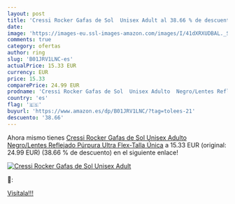 ```yaml
---
layout: post
title: 'Cressi Rocker Gafas de Sol  Unisex Adult al 38.66 % de descuento'
date: 
image: 'https://images-eu.ssl-images-amazon.com/images/I/41dXRXUDBAL._SL200_.jpg'
comments: true
category: ofertas
author: ring
slug: 'B01JRV1LNC-es'
actualPrice: 15.33 EUR
currency: EUR
price: 15.33
comparePrice: 24.99 EUR
prodname: 'Cressi Rocker Gafas de Sol  Unisex Adulto  Negro/Lentes Reflejado Púrpura  Ultra Flex-Talla Única'
country: 'es'
flag: '🇪🇸'
buyurl: 'https://www.amazon.es/dp/B01JRV1LNC/?tag=tolees-21'
descuento: '38.66'
---
```


Ahora mismo tienes [Cressi Rocker Gafas de Sol  Unisex Adulto  Negro/Lentes Reflejado Púrpura  Ultra Flex-Talla Única](https://www.amazon.es/dp/B01JRV1LNC/?tag=tolees-21) a 15.33 EUR (original: 24.99 EUR) (38.66 %  de descuento) en el siguiente enlace!

[![Cressi Rocker Gafas de Sol  Unisex Adult](https://images-eu.ssl-images-amazon.com/images/I/41dXRXUDBAL._SL200_.jpg)](https://www.amazon.es/dp/B01JRV1LNC/?tag=tolees-21)

🔎:


[Visítala!!!](https://www.amazon.es/dp/B01JRV1LNC/?tag=tolees-21)
